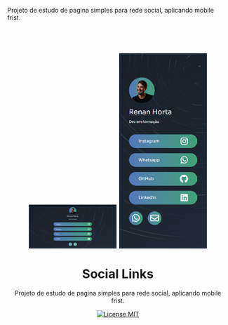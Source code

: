 Projeto de estudo de pagina simples para rede social, aplicando mobile frist.
<h1 align="center">
<br>
  <img src="./img/social_links1.png" alt="Social links" width="200">
  <img src="./img/social_links2.png" alt="Social links" width="200">
<br>
<br>
  Social Links
</h1>

<p align="center">Projeto de estudo de pagina simples para rede social, aplicando mobile frist.</p>

<p align="center">
  <a href="https://opensource.org/licenses/MIT">
    <img src="https://img.shields.io/badge/License-MIT-blue.svg" alt="License MIT">
  </a>
</p>
